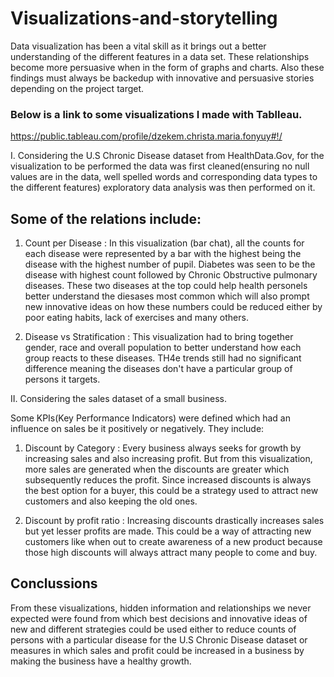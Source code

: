 # Visualizations-and-storytelling

Data visualization has been a vital skill as it brings out a better understanding of the different features in a data set.
These relationships become more persuasive when in the form of graphs and charts. Also these findings must always be backedup 
with innovative and persuasive stories depending on the project target. 

### Below is a link to some visualizations I made with Tablleau.

https://public.tableau.com/profile/dzekem.christa.maria.fonyuy#!/

I. Considering the U.S Chronic Disease dataset from HealthData.Gov, for the visualization to be performed the data was first cleaned(ensuring no null values are in the data, well spelled words and corresponding data types to the different features) exploratory data analysis was then performed on it.

## Some of the relations include:
1. Count per Disease : 
In this visualization (bar chat), all the counts for each disease were represented by a bar with the highest being the disease with the highest number of pupil. Diabetes was seen to be the disease with highest count followed by Chronic Obstructive pulmonary diseases. These two diseases at the top could help health personels better understand the diesases most common which will also prompt new innovative ideas on how these numbers could be reduced either by poor eating habits, lack of exercises and many others.

2. Disease vs Stratification : 
This visualization had to bring together gender, race and overall population to better understand how each group reacts to these diseases. TH4e trends still had no significant difference meaning the diseases don't have a particular group of persons it targets.

II. Considering the sales dataset of a small business.

Some KPIs(Key Performance Indicators) were defined which had an influence on sales be it positively or negatively. They include:

1. Discount by Category : 
Every business always seeks for growth by increasing sales and also increasing profit. But from this visualization, more sales are generated when the discounts are greater which subsequently reduces the profit. Since increased discounts is always the best option for a buyer, this could be a strategy used to attract new customers and also keeping the old ones.

2. Discount by profit ratio : 
Increasing discounts drastically increases sales but yet lesser profits are made. This could be a way of attracting new customers like when out to create awareness of a new product because those high discounts will always attract many people to come and buy.

## Conclussions

From these visualizations, hidden information and relationships we never expected were found from which best decisions and innovative ideas of new and different strategies could be used either to reduce counts of persons with a particular disease for the U.S Chronic Disease dataset or measures in which sales and profit could be increased in a business by making the business have a healthy growth. 


